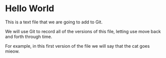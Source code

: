 # Hello World

This is a text file that we are going to add to Git.

We will use Git to record all of the versions of this file,
letting use move back and forth through time.

For example, in this first version of the file we
will say that the cat goes mieow.

